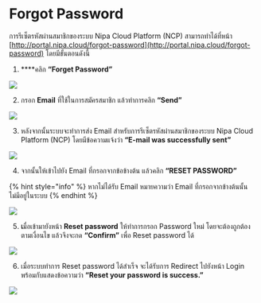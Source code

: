 # Forgot Password

การรีเซ็ตรหัสผ่านสมาชิกของระบบ Nipa Cloud Platform \(NCP\) สามารถทำได้ที่หน้า [http://portal.nipa.cloud/forgot-password](http://portal.nipa.cloud/forgot-password)  โดยมีขั้นตอนดังนี้

1. ****คลิก **“Forget Password”**

![](https://lh4.googleusercontent.com/MYC0LhiDjaQtZJ4dMJRFFjmckJGqXrwtrCLw52U1TD7AzkdOMWk2P_zKJH6ccFlNI3IqsFOnaWWeiHZFlfwT8rR1xFV5X6EQd-LsAnPw_xL9h2LS3NUBuh3RSjadzHSwwakG2Z9f)

2. กรอก **Email** ที่ใช้ในการสมัครสมาชิก แล้วทำการคลิก **“Send”**

![](https://lh3.googleusercontent.com/lwv8LIXLRzR27ve30_dGcq9dJ07g2urZR9VUqTG5tcMoi1PWBuL5mqja4GtKZ3z4CrNS57ZldnDDjfAkVSEqZYdUeQ158hR8o-WS6fEbkGlpwRyUd27g78Q_tmiSUNQCu_sXIRn1)

3. หลังจากนั้นระบบจะทำการส่ง Email สำหรับการรีเซ็ตรหัสผ่านสมาชิกของระบบ Nipa Cloud Platform \(NCP\) โดยมีข้อความแจ้งว่า **“E-mail was successfully sent”**

![](https://lh3.googleusercontent.com/AByjBX3eLuVUBjr6hVRnYrUtG9fXC2EYWqohGFBVQ2wDjUKNPnWSatPiu9wam_sKBoDtjp4m_t3irFUOWZlRhlQe4lAbNAWZ0eQywhKfeIUqbUAZRAGQEZ5HIUmC4KdjBYz8EHWR)

4. จากนั้นให้เข้าไปยัง Email ที่กรอกจากข้อข้างต้น แล้วคลิก **“RESET PASSWORD”**

{% hint style="info" %}
หากไม่ได้รับ Email หมายความว่า Email ที่กรอกจากข้างต้นนั้น ไม่มีอยู่ในระบบ
{% endhint %}

![](https://lh6.googleusercontent.com/ownh5hjbGec0BMWaFzhjb8TvUbVuoeMIncpeJB2TF-1BVkskgDSPY987-v0reyTnn64434EBZuz8vDvhL-POC30vwSXuNKsB_xeWtL1rtJ4he2xrliY83DZTeNbTiaQdMxVNYwJx)

5. **เ**มื่อเข้ามายังหน้า **Reset password** ให้ทำการกรอก Password ใหม่ โดยจะต้องถูกต้องตามเงื่อนไข แล้วจึงจะกด **“Confirm”** เพื่อ Reset password ได้

![](https://lh5.googleusercontent.com/CJYzlmI7Hj74P5UDpRTwV55_NTvMIfZsx0I4NDXOX6sFaFFDVGa437sF7BEcep0MQJWiWr6gIwa8T426nAoW9zkSu8possfV629n-eqnYNm4Zts4LHa9GVlzJ2fLYKf7AgdUhx2v)

6. เมื่อระบบทำการ Reset password ได้สำเร็จ จะได้รับการ Redirect ไปยังหน้า Login พร้อมกับแสดงข้อความว่า **“Reset your password is success.”**

![](https://lh3.googleusercontent.com/_l863N-VVoQcSRbY6KMnNObyP11az6Gs8pPhVI_V1kjfI9rjf8xgpOnn9k0Ycd0JAlCP8TNF0bbcNRBXXukIjfxjtJpf2xGZb9P-XYBHAsqUi2bkX_G4RgUusY3rm5CBhwnRJdKP)

